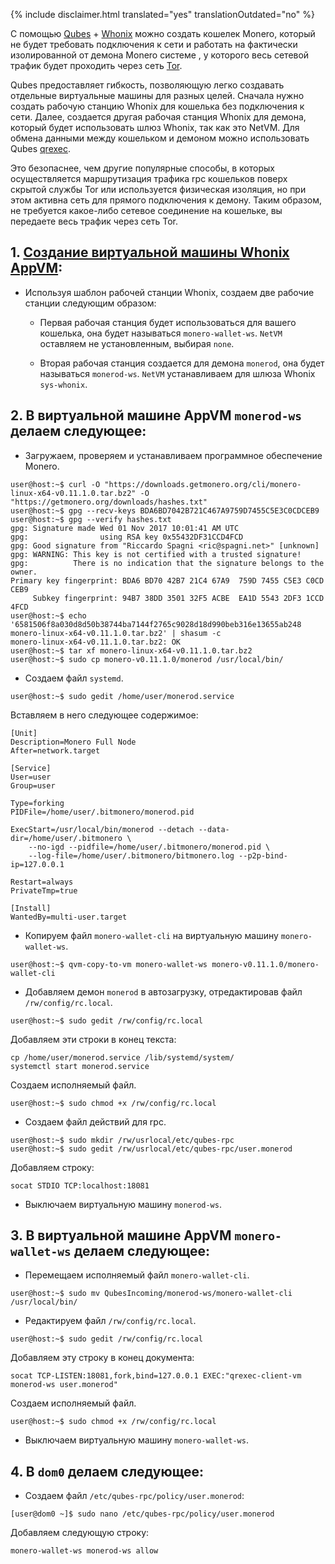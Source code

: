 {% include disclaimer.html translated="yes" translationOutdated="no" %}

С помощью [Qubes](https://qubes-os.org) + [Whonix](https://whonix.org) можно создать кошелек Monero, который не будет требовать подключения к сети и работать на фактически изолированной от демона Monero системе , у которого весь сетевой трафик будет проходить через сеть [Tor](https://torproject.org).

Qubes предоставляет гибкость, позволяющую легко создавать отдельные виртуальные машины для разных целей. Сначала нужно создать рабочую станцию Whonix для кошелька без подключения к сети. Далее, создается другая рабочая станция Whonix для демона, который будет использовать шлюз Whonix, так как это NetVM. Для обмена данными между кошельком и демоном можно использовать Qubes [qrexec](https://www.qubes-os.org/doc/qrexec3/).

Это безопаснее, чем другие популярные способы, в которых осуществляется маршрутизация трафика rpc кошельков поверх скрытой службы Tor или используется физическая изоляция, но при этом активна сеть для прямого подключения к демону. Таким образом, не требуется какое-либо сетевое соединение на кошельке, вы передаете весь трафик через сеть Tor.


## 1. [Создание виртуальной машины Whonix AppVM](https://www.whonix.org/wiki/Qubes/Install):

+ Используя шаблон рабочей станции Whonix, создаем две рабочие станции следующим образом:

  - Первая рабочая станция будет использоваться для вашего кошелька, она будет называться `monero-wallet-ws`. `NetVM` оставляем не установленным, выбирая `none`.

  - Вторая рабочая станция создается для демона `monerod`, она будет называться `monerod-ws`. `NetVM` устанавливаем для шлюза Whonix `sys-whonix`.

## 2. В виртуальной машине AppVM `monerod-ws` делаем следующее:

+ Загружаем, проверяем и устанавливаем программное обеспечение Monero.

```
user@host:~$ curl -O "https://downloads.getmonero.org/cli/monero-linux-x64-v0.11.1.0.tar.bz2" -O "https://getmonero.org/downloads/hashes.txt"
user@host:~$ gpg --recv-keys BDA6BD7042B721C467A9759D7455C5E3C0CDCEB9
user@host:~$ gpg --verify hashes.txt
gpg: Signature made Wed 01 Nov 2017 10:01:41 AM UTC
gpg:                using RSA key 0x55432DF31CCD4FCD
gpg: Good signature from "Riccardo Spagni <ric@spagni.net>" [unknown]
gpg: WARNING: This key is not certified with a trusted signature!
gpg:          There is no indication that the signature belongs to the owner.
Primary key fingerprint: BDA6 BD70 42B7 21C4 67A9  759D 7455 C5E3 C0CD CEB9
     Subkey fingerprint: 94B7 38DD 3501 32F5 ACBE  EA1D 5543 2DF3 1CCD 4FCD
user@host:~$ echo '6581506f8a030d8d50b38744ba7144f2765c9028d18d990beb316e13655ab248  monero-linux-x64-v0.11.1.0.tar.bz2' | shasum -c
monero-linux-x64-v0.11.1.0.tar.bz2: OK
user@host:~$ tar xf monero-linux-x64-v0.11.1.0.tar.bz2
user@host:~$ sudo cp monero-v0.11.1.0/monerod /usr/local/bin/
```
+ Создаем файл `systemd`.

```
user@host:~$ sudo gedit /home/user/monerod.service
```

Вставляем в него следующее содержимое:

```
[Unit]
Description=Monero Full Node
After=network.target

[Service]
User=user
Group=user

Type=forking
PIDFile=/home/user/.bitmonero/monerod.pid

ExecStart=/usr/local/bin/monerod --detach --data-dir=/home/user/.bitmonero \
    --no-igd --pidfile=/home/user/.bitmonero/monerod.pid \
    --log-file=/home/user/.bitmonero/bitmonero.log --p2p-bind-ip=127.0.0.1

Restart=always
PrivateTmp=true

[Install]
WantedBy=multi-user.target
```

+ Копируем файл `monero-wallet-cli` на виртуальную машину `monero-wallet-ws`.

```
user@host:~$ qvm-copy-to-vm monero-wallet-ws monero-v0.11.1.0/monero-wallet-cli
```

+ Добавляем демон `monerod` в автозагрузку, отредактировав файл `/rw/config/rc.local`.

```
user@host:~$ sudo gedit /rw/config/rc.local
```

Добавляем эти строки в конец текста:

```
cp /home/user/monerod.service /lib/systemd/system/
systemctl start monerod.service
```

Создаем исполняемый файл.

```
user@host:~$ sudo chmod +x /rw/config/rc.local
```

+ Создаем файл действий для rpc.

```
user@host:~$ sudo mkdir /rw/usrlocal/etc/qubes-rpc
user@host:~$ sudo gedit /rw/usrlocal/etc/qubes-rpc/user.monerod
```

Добавляем строку:

```
socat STDIO TCP:localhost:18081
```

+ Выключаем виртуальную машину `monerod-ws`.

## 3. В виртуальной машине AppVM `monero-wallet-ws` делаем следующее:

+ Перемещаем исполняемый файл `monero-wallet-cli`.

```
user@host:~$ sudo mv QubesIncoming/monerod-ws/monero-wallet-cli /usr/local/bin/
```

+ Редактируем файл `/rw/config/rc.local`.

```
user@host:~$ sudo gedit /rw/config/rc.local
```

Добавляем эту строку в конец документа:

```
socat TCP-LISTEN:18081,fork,bind=127.0.0.1 EXEC:"qrexec-client-vm monerod-ws user.monerod"
```

Создаем исполняемый файл.

```
user@host:~$ sudo chmod +x /rw/config/rc.local
```

+ Выключаем виртуальную машину `monero-wallet-ws`.

## 4. В `dom0` делаем следующее:

+ Создаем файл `/etc/qubes-rpc/policy/user.monerod`:

```
[user@dom0 ~]$ sudo nano /etc/qubes-rpc/policy/user.monerod
```

Добавляем следующую строку:

```
monero-wallet-ws monerod-ws allow
```
